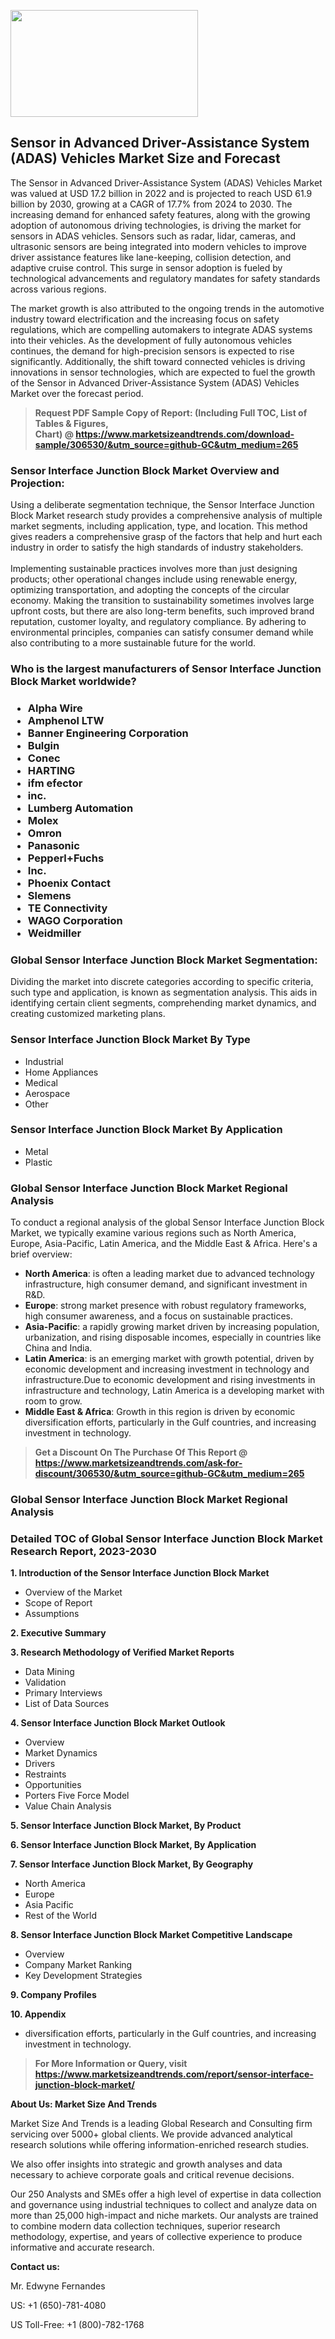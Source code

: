 <p><img class="alignnone size-medium wp-image-20088" src="https://ffe5etoiles.com/wp-content/uploads/2024/12/MST1-300x171.png" alt="" width="300" height="171" /></p><h2>Sensor in Advanced Driver-Assistance System (ADAS) Vehicles Market Size and Forecast</h2><p>The Sensor in Advanced Driver-Assistance System (ADAS) Vehicles Market was valued at USD 17.2 billion in 2022 and is projected to reach USD 61.9 billion by 2030, growing at a CAGR of 17.7% from 2024 to 2030. The increasing demand for enhanced safety features, along with the growing adoption of autonomous driving technologies, is driving the market for sensors in ADAS vehicles. Sensors such as radar, lidar, cameras, and ultrasonic sensors are being integrated into modern vehicles to improve driver assistance features like lane-keeping, collision detection, and adaptive cruise control. This surge in sensor adoption is fueled by technological advancements and regulatory mandates for safety standards across various regions.</p><p>The market growth is also attributed to the ongoing trends in the automotive industry toward electrification and the increasing focus on safety regulations, which are compelling automakers to integrate ADAS systems into their vehicles. As the development of fully autonomous vehicles continues, the demand for high-precision sensors is expected to rise significantly. Additionally, the shift toward connected vehicles is driving innovations in sensor technologies, which are expected to fuel the growth of the Sensor in Advanced Driver-Assistance System (ADAS) Vehicles Market over the forecast period.</p></p><blockquote id="" class=""><strong>Request PDF Sample Copy of Report: (Including Full TOC, List of Tables &amp; Figures, Chart)&nbsp;@&nbsp;<strong><a href="https://www.marketsizeandtrends.com/download-sample/306530/&utm_source=github-GC&utm_medium=265" target="_blank">https://www.marketsizeandtrends.com/download-sample/306530/&utm_source=github-GC&utm_medium=265</a></strong></strong></blockquote><h3 id="" class="">Sensor Interface Junction Block Market&nbsp;Overview and Projection:</h3><p id="" class="">Using a deliberate segmentation technique, the Sensor Interface Junction Block Market research study provides a comprehensive analysis of multiple market segments, including application, type, and location. This method gives readers a comprehensive grasp of the factors that help and hurt each industry in order to satisfy the high standards of industry stakeholders. <br /> <br />Implementing sustainable practices involves more than just designing products; other operational changes include using renewable energy, optimizing transportation, and adopting the concepts of the circular economy. Making the transition to sustainability sometimes involves large upfront costs, but there are also long-term benefits, such improved brand reputation, customer loyalty, and regulatory compliance. By adhering to environmental principles, companies can satisfy consumer demand while also contributing to a more sustainable future for the world.</p><h3 id="" class="">Who is the largest manufacturers of&nbsp;Sensor Interface Junction Block Market worldwide?</h3><h3 class=""><p><ul><li>Alpha Wire </li><li> Amphenol LTW </li><li> Banner Engineering Corporation </li><li> Bulgin </li><li> Conec </li><li> HARTING </li><li> ifm efector </li><li> inc. </li><li> Lumberg Automation </li><li> Molex </li><li> Omron </li><li> Panasonic </li><li> Pepperl+Fuchs </li><li> Inc. </li><li> Phoenix Contact </li><li> Slemens </li><li> TE Connectivity </li><li> WAGO Corporation </li><li> Weidmiller</li></ul></p></h3><h3 id="" class="">Global&nbsp;Sensor Interface Junction Block Market Segmentation:</h3><p id="" class="">Dividing the market into discrete categories according to specific criteria, such type and application, is known as segmentation analysis. This aids in identifying certain client segments, comprehending market dynamics, and creating customized marketing plans.</p><h3 id="" class="">Sensor Interface Junction Block Market&nbsp;By Type</h3><p><p><ul><li>Industrial</li><li> Home Appliances</li><li> Medical</li><li> Aerospace</li><li> Other</p></li></ul></p></p><h3 id="" class="">Sensor Interface Junction Block Market&nbsp;By Application</h3><p class=""><p><ul><li>Metal</li><li> Plastic</li></ul></p></p><h3 id="" class="">Global Sensor Interface Junction Block Market Regional Analysis</h3><p id="" class="">To conduct a regional analysis of the global Sensor Interface Junction Block Market, we typically examine various regions such as North America, Europe, Asia-Pacific, Latin America, and the Middle East &amp; Africa. Here's a brief overview:</p><ul><li><strong>North America</strong>: is often a leading market due to advanced technology infrastructure, high consumer demand, and significant investment in R&amp;D.</li><li><strong>Europe</strong>: strong market presence with robust regulatory frameworks, high consumer awareness, and a focus on sustainable practices.</li><li><strong>Asia-Pacific</strong>: a rapidly growing market driven by increasing population, urbanization, and rising disposable incomes, especially in countries like China and India.</li><li><strong>Latin America</strong>: is an emerging market with growth potential, driven by economic development and increasing investment in technology and infrastructure.Due to economic development and rising investments in infrastructure and technology, Latin America is a developing market with room to grow.</li><li><strong>Middle East &amp; Africa</strong>: Growth in this region is driven by economic diversification efforts, particularly in the Gulf countries, and increasing investment in technology.</li></ul><blockquote id="" class=""><strong>Get a Discount On The Purchase Of This Report @ <strong><a href="https://www.marketsizeandtrends.com/ask-for-discount/306530/&utm_source=github-GC&utm_medium=265" target="_blank">https://www.marketsizeandtrends.com/ask-for-discount/306530/&utm_source=github-GC&utm_medium=265</a></strong></strong></blockquote><h3 id="" class="">Global Sensor Interface Junction Block Market Regional Analysis</h3><h3 id="" class="">Detailed TOC of Global Sensor Interface Junction Block Market Research Report, 2023-2030</h3><p id="" class=""><strong>1. Introduction of the Sensor Interface Junction Block Market</strong></p><ul><li>Overview of the Market</li><li>Scope of Report</li><li>Assumptions</li></ul><p id="" class=""><strong>2. Executive Summary</strong></p><p id="" class=""><strong>3. Research Methodology of Verified Market Reports</strong></p><ul><li>Data Mining</li><li>Validation</li><li>Primary Interviews</li><li>List of Data Sources</li></ul><p id="" class=""><strong>4. Sensor Interface Junction Block Market Outlook</strong></p><ul><li>Overview</li><li>Market Dynamics</li><li>Drivers</li><li>Restraints</li><li>Opportunities</li><li>Porters Five Force Model</li><li>Value Chain Analysis</li></ul><p id="" class=""><strong>5. Sensor Interface Junction Block Market, By Product</strong></p><p id="" class=""><strong>6. Sensor Interface Junction Block Market, By Application</strong></p><p id="" class=""><strong>7. Sensor Interface Junction Block Market, By Geography</strong></p><ul><li>North America</li><li>Europe</li><li>Asia Pacific</li><li>Rest of the World</li></ul><p id="" class=""><strong>8. Sensor Interface Junction Block Market Competitive Landscape</strong></p><ul><li>Overview</li><li>Company Market Ranking</li><li>Key Development Strategies</li></ul><p id="" class=""><strong>9. Company Profiles</strong></p><p id="" class=""><strong>10. Appendix</strong></p><ul><li>diversification efforts, particularly in the Gulf countries, and increasing investment in technology.</li></ul><blockquote id="" class=""><strong>For More Information or Query, visit <strong><strong><a href="https://www.marketsizeandtrends.com/report/sensor-interface-junction-block-market/" target="_blank">https://www.marketsizeandtrends.com/report/sensor-interface-junction-block-market/</a></strong></strong></strong></blockquote><p id="" class=""><strong>About Us: Market Size And Trends</strong></p><p id="" class="">Market Size And Trends is a leading Global Research and Consulting firm servicing over 5000+ global clients. We provide advanced analytical research solutions while offering information-enriched research studies.</p><p id="" class="">We also offer insights into strategic and growth analyses and data necessary to achieve corporate goals and critical revenue decisions.</p><p id="" class="">Our 250 Analysts and SMEs offer a high level of expertise in data collection and governance using industrial techniques to collect and analyze data on more than 25,000 high-impact and niche markets. Our analysts are trained to combine modern data collection techniques, superior research methodology, expertise, and years of collective experience to produce informative and accurate research.</p><p id="" class=""><strong>Contact us:</strong></p><p id="" class="">Mr. Edwyne Fernandes</p><p id="" class="">US: +1 (650)-781-4080</p><p id="" class="">US Toll-Free: +1 (800)-782-1768</p>
